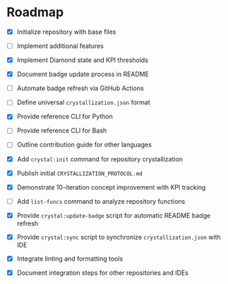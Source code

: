 # Roadmap

- [x] Initialize repository with base files
- [ ] Implement additional features
- [x] Implement Diamond state and KPI thresholds
- [x] Document badge update process in README
- [ ] Automate badge refresh via GitHub Actions
- [ ] Define universal `crystallization.json` format
- [x] Provide reference CLI for Python
- [ ] Provide reference CLI for Bash
- [ ] Outline contribution guide for other languages
- [x] Add `crystal:init` command for repository crystallization
- [x] Publish initial `CRYSTALLIZATION_PROTOCOL.md`
- [x] Demonstrate 10-iteration concept improvement with KPI tracking
- [ ] Add `list-funcs` command to analyze repository functions
- [x] Provide `crystal:update-badge` script for automatic README badge refresh
- [x] Provide `crystal:sync` script to synchronize `crystallization.json` with IDE
- [x] Integrate linting and formatting tools
- [x] Document integration steps for other repositories and IDEs

